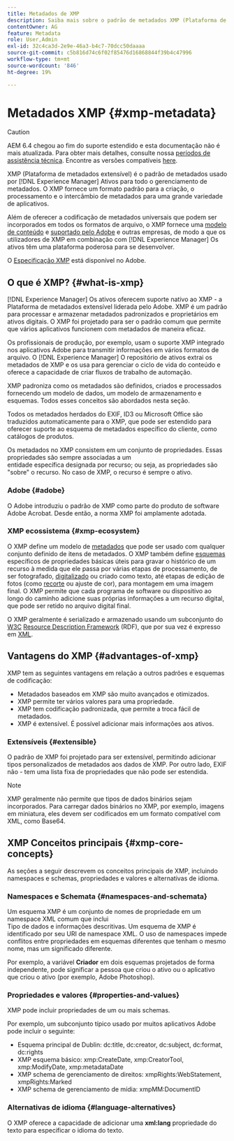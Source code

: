 ```yaml
---
title: Metadados de XMP
description: Saiba mais sobre o padrão de metadados XMP (Plataforma de metadados extensível) usado por [!DNL Experience Manager] Ativos para gerenciamento de metadados. O XMP fornece um formato padrão para a criação, o processamento e o intercâmbio de metadados para uma grande variedade de aplicativos.
contentOwner: AG
feature: Metadata
role: User,Admin
exl-id: 32c4ca3d-2e9e-46a3-b4c7-70dcc50daaaa
source-git-commit: c5b816d74c6f02f85476d16868844f39b4c47996
workflow-type: tm+mt
source-wordcount: '846'
ht-degree: 19%

---
```


# Metadados XMP {#xmp-metadata}

>[!CAUTION]
>
>AEM 6.4 chegou ao fim do suporte estendido e esta documentação não é mais atualizada. Para obter mais detalhes, consulte nossa [períodos de assistência técnica](https://helpx.adobe.com/br/support/programs/eol-matrix.html). Encontre as versões compatíveis [here](https://experienceleague.adobe.com/docs/).

XMP (Plataforma de metadados extensível) é o padrão de metadados usado por [!DNL Experience Manager] Ativos para todo o gerenciamento de metadados. O XMP fornece um formato padrão para a criação, o processamento e o intercâmbio de metadados para uma grande variedade de aplicativos.

Além de oferecer a codificação de metadados universais que podem ser incorporados em todos os formatos de arquivo, o XMP fornece uma [modelo de conteúdo](xmp.md#xmp-core-concepts) e [suportado pelo Adobe](xmp.md#advantages-of-xmp) e outras empresas, de modo a que os utilizadores de XMP em combinação com [!DNL Experience Manager] Os ativos têm uma plataforma poderosa para se desenvolver.

O [Especificação XMP](https://www.adobe.com/devnet/xmp.html) está disponível no Adobe.

## O que é XMP? {#what-is-xmp}

[!DNL Experience Manager] Os ativos oferecem suporte nativo ao XMP - a Plataforma de metadados extensível liderada pelo Adobe. XMP é um padrão para processar e armazenar metadados padronizados e proprietários em ativos digitais. O XMP foi projetado para ser o padrão comum que permite que vários aplicativos funcionem com metadados de maneira eficaz.

Os profissionais de produção, por exemplo, usam o suporte XMP integrado nos aplicativos Adobe para transmitir informações em vários formatos de arquivo. O [!DNL Experience Manager] O repositório de ativos extrai os metadados de XMP e os usa para gerenciar o ciclo de vida do conteúdo e oferece a capacidade de criar fluxos de trabalho de automação.

XMP padroniza como os metadados são definidos, criados e processados fornecendo um modelo de dados, um modelo de armazenamento e esquemas. Todos esses conceitos são abordados nesta seção.

Todos os metadados herdados do EXIF, ID3 ou Microsoft Office são traduzidos automaticamente para o XMP, que pode ser estendido para oferecer suporte ao esquema de metadados específico do cliente, como catálogos de produtos.

Os metadados no XMP consistem em um conjunto de propriedades. Essas propriedades são sempre associadas a um\
entidade específica designada por recurso; ou seja, as propriedades são &quot;sobre&quot; o recurso. No caso de XMP, o recurso é sempre o ativo.

### Adobe {#adobe}

O Adobe introduziu o padrão de XMP como parte do produto de software Adobe Acrobat. Desde então, a norma XMP foi amplamente adotada.

### XMP ecossistema {#xmp-ecosystem}

O XMP define um modelo de [metadados](https://pt.wikipedia.org/wiki/Metadados) que pode ser usado com qualquer conjunto definido de itens de metadados. O XMP também define [esquemas](https://en.wikipedia.org/wiki/XML_schema) específicos de propriedades básicas úteis para gravar o histórico de um recurso à medida que ele passa por várias etapas de processamento, de ser fotografado, [digitalizado](https://pt.wikipedia.org/wiki/Digitalizador) ou criado como texto, até etapas de edição de fotos (como [recorte](https://en.wikipedia.org/wiki/Cropping_%28image%29) ou ajuste de cor), para montagem em uma imagem final. O XMP permite que cada programa de software ou dispositivo ao longo do caminho adicione suas próprias informações a um recurso digital, que pode ser retido no arquivo digital final.

O XMP geralmente é serializado e armazenado usando um subconjunto do [W3C](https://pt.wikipedia.org/wiki/World_Wide_Web_Consortium) [Resource Description Framework](https://pt.wikipedia.org/wiki/Resource_Description_Framework) (RDF), que por sua vez é expresso em [XML](https://pt.wikipedia.org/wiki/XML).

## Vantagens do XMP {#advantages-of-xmp}

XMP tem as seguintes vantagens em relação a outros padrões e esquemas de codificação:

* Metadados baseados em XMP são muito avançados e otimizados.
* XMP permite ter vários valores para uma propriedade.
* XMP tem codificação padronizada, que permite a troca fácil de metadados.
* XMP é extensível. É possível adicionar mais informações aos ativos.

### Extensíveis {#extensible}

O padrão de XMP foi projetado para ser extensível, permitindo adicionar tipos personalizados de metadados aos dados de XMP. Por outro lado, EXIF não - tem uma lista fixa de propriedades que não pode ser estendida.

>[!NOTE]
>
>XMP geralmente não permite que tipos de dados binários sejam incorporados. Para carregar dados binários no XMP, por exemplo, imagens em miniatura, eles devem ser codificados em um formato compatível com XML, como Base64.

## XMP Conceitos principais {#xmp-core-concepts}

As seções a seguir descrevem os conceitos principais de XMP, incluindo namespaces e schemas, propriedades e valores e alternativas de idioma.

### Namespaces e Schemata {#namespaces-and-schemata}

Um esquema XMP é um conjunto de nomes de propriedade em um namespace XML comum que inclui\
Tipo de dados e informações descritivas. Um esquema de XMP é identificado por seu URI de namespace XML. O uso de namespaces impede conflitos entre propriedades em esquemas diferentes que tenham o mesmo nome, mas um significado diferente.

Por exemplo, a variável **Criador** em dois esquemas projetados de forma independente, pode significar a pessoa que criou o ativo ou o aplicativo que criou o ativo (por exemplo, Adobe Photoshop).

### Propriedades e valores {#properties-and-values}

XMP pode incluir propriedades de um ou mais schemas.

Por exemplo, um subconjunto típico usado por muitos aplicativos Adobe pode incluir o seguinte:

* Esquema principal de Dublin: dc:title, dc:creator, dc:subject, dc:format, dc:rights
* XMP esquema básico: xmp:CreateDate, xmp:CreatorTool, xmp:ModifyDate, xmp:metadataDate
* XMP schema de gerenciamento de direitos: xmpRights:WebStatement, xmpRights:Marked
* XMP schema de gerenciamento de mídia: xmpMM:DocumentID

### Alternativas de idioma {#language-alternatives}

O XMP oferece a capacidade de adicionar uma **xml:lang** propriedade do texto para especificar o idioma do texto.
